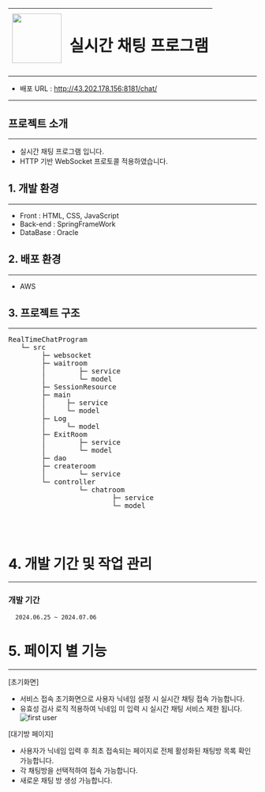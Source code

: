 <img src="https://github.com/user-attachments/assets/68c5b846-0b38-42c4-8aeb-67b20354cabb" width="100" height="100" /> | <h1>실시간 채팅 프로그램</h1> |
--- | --- |

---

+ 배포 URL : http://43.202.178.156:8181/chat/

---

## 프로젝트 소개
----
+ 실시간 채팅 프로그램 입니다.
+ HTTP 기반 WebSocket 프로토콜 적용하였습니다.

## 1. 개발 환경
---
+ Front : HTML, CSS, JavaScript
+ Back-end : SpringFrameWork
+ DataBase : Oracle

## 2. 배포 환경
---
+ AWS

## 3. 프로젝트 구조
---
<pre>
RealTimeChatProgram
   └─ src
       	├─ websocket
       	├─ waitroom
      	│        ├─ service
      	│        └─ model
       	├─ SessionResource
       	├─ main
       	│     ├─ service
       	│     └─ model
       	├─ Log
      	│     └─ model
       	├─ ExitRoom
       	│        ├─ service
       	│        └─ model
        ├─ dao
        ├─ createroom
        │        └─ service
        └─ controller
                 └─ chatroom
                         ├─ service
                         └─ model
</pre>
<br><br>

# 4. 개발 기간 및 작업 관리
---
### 개발 기간
      2024.06.25 ~ 2024.07.06

# 5. 페이지 별 기능
---
[초기화면]
   + 서비스 접속 초기화면으로 사용자 닉네임 설정 시 실시간 채팅 접속 가능합니다.
   + 유효성 검사 로직 적용하여 닉네임 미 입력 시 실시간 채팅 서비스 제한 됩니다.
![first user](https://github.com/user-attachments/assets/0881862b-7f02-4183-9e98-80da9f0f1d94)

[대기방 페이지]
   + 사용자가 닉네임 입력 후 최초 접속되는 페이지로 전체 활성화된 채팅방 목록 확인 가능합니다.
   + 각 채팅방을 선택적하여 접속 가능합니다.
   + 새로운 채팅 방 생성 가능합니다.

